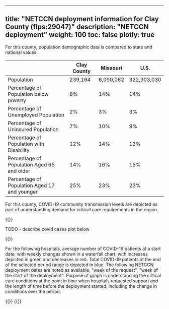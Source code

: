 
---
title: "NETCCN deployment information for Clay County (fips:29047)"
description: "NETCCN deployment"
weight: 100
toc: false
plotly: true
---

For this county, population demographic data is compared to state and national values.

| | Clay County | Missouri | U.S. |
| ----------- | ----------- | ----------- | -------- |
| Population | 239,164 | 6,090,062 | 322,903,030 |
| Percentage of Population below poverty | 8% | 14% | 14% |
| Percentage of Unemployed Population | 2% | 3% | 3% |
| Percentage of Uninsured Population | 7% | 10% | 9% |
| Percentage of Population with Disability | 12% | 14% | 12% |
| Percentage of Population Aged 65 and older | 14% | 16% | 15% |
| Percentage of Population Aged 17 and younger | 25% | 23% | 23% |

  

For this county, COVID-19 community transmission levels are depicted as part of understanding demand for critical care requirements in the region.

{{<plotly json="netccn/29047/covid_transmission.plotly.json" height="400px">}}


TODO - describe covid cases plot below

  {{<plotly json="netccn/29047/covid_cases.plotly.json" height="400px">}}


For the following hospitals, average number of COVID-19 patients at a start date, with weekly changes shown in a waterfall chart, with increases depicted in green and decreases in red.  Total COVID-19 patients at the end of the selected period range is depicted in blue.  The following NETCCN deployment dates are noted as available, "week of the request", "week of the start of the deployment".  Purpose of graph is understanding the critical care conditions at the point in time when hospitals requested support and the length of time before the deployment started, including the change in conditions over the period.

{{<plotly json="netccn/29047/hospital.261322.plotly.json" height="400px">}}
{{<plotly json="netccn/29047/hospital.260096.plotly.json" height="400px">}}
